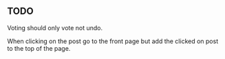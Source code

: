 
## TODO

Voting should only vote not undo.

When clicking on the post go to the front page but add the clicked on post to the top of the page.

